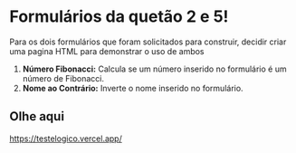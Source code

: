# Formulários da quetão 2 e 5!

Para os dois formulários que foram solicitados para construir, decidir criar uma pagina HTML para demonstrar o uso de ambos
1. **Número Fibonacci:** Calcula se um número inserido no formulário é um número de Fibonacci.
2. **Nome ao Contrário:** Inverte o nome inserido no formulário.

## Olhe aqui

https://testelogico.vercel.app/

